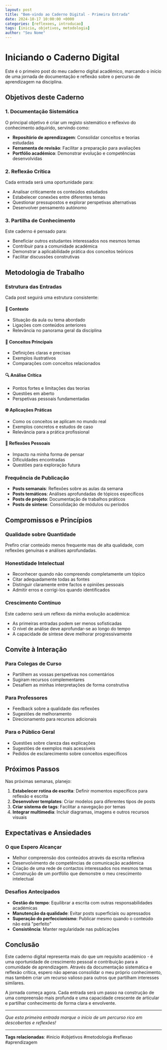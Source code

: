 ```yaml
---
layout: post
title: "Bem-vindo ao Caderno Digital - Primeira Entrada"
date: 2024-10-17 10:00:00 +0000
categories: [reflexoes, introducao]
tags: [inicio, objetivos, metodologia]
author: "Seu Nome"
---
```


# Iniciando o Caderno Digital

Este é o primeiro post do meu caderno digital acadêmico, marcando o início de uma jornada de documentação e reflexão sobre o percurso de aprendizagem na disciplina.

## Objetivos deste Caderno

### 1. Documentação Sistemática
O principal objetivo é criar um registo sistemático e reflexivo do conhecimento adquirido, servindo como:
- **Repositório de aprendizagem**: Consolidar conceitos e teorias estudadas
- **Ferramenta de revisão**: Facilitar a preparação para avaliações
- **Portfólio académico**: Demonstrar evolução e competências desenvolvidas

### 2. Reflexão Crítica
Cada entrada será uma oportunidade para:
- Analisar criticamente os conteúdos estudados
- Estabelecer conexões entre diferentes temas
- Questionar pressupostos e explorar perspetivas alternativas
- Desenvolver pensamento autónomo

### 3. Partilha de Conhecimento
Este caderno é pensado para:
- Beneficiar outros estudantes interessados nos mesmos temas
- Contribuir para a comunidade académica
- Demonstrar a aplicabilidade prática dos conceitos teóricos
- Facilitar discussões construtivas

## Metodologia de Trabalho

### Estrutura das Entradas
Cada post seguirá uma estrutura consistente:

#### 📝 **Contexto**
- Situação da aula ou tema abordado
- Ligações com conteúdos anteriores
- Relevância no panorama geral da disciplina

#### 🧠 **Conceitos Principais**
- Definições claras e precisas
- Exemplos ilustrativos
- Comparações com conceitos relacionados

#### 🔍 **Análise Crítica**
- Pontos fortes e limitações das teorias
- Questões em aberto
- Perspetivas pessoais fundamentadas

#### 🌐 **Aplicações Práticas**
- Como os conceitos se aplicam no mundo real
- Exemplos concretos e estudos de caso
- Relevância para a prática profissional

#### 🤔 **Reflexões Pessoais**
- Impacto na minha forma de pensar
- Dificuldades encontradas
- Questões para exploração futura

### Frequência de Publicação
- **Posts semanais**: Reflexões sobre as aulas da semana
- **Posts temáticos**: Análises aprofundadas de tópicos específicos
- **Posts de projeto**: Documentação de trabalhos práticos
- **Posts de síntese**: Consolidação de módulos ou períodos

## Compromissos e Princípios

### Qualidade sobre Quantidade
Prefiro criar conteúdo menos frequente mas de alta qualidade, com reflexões genuínas e análises aprofundadas.

### Honestidade Intelectual
- Reconhecer quando não compreendo completamente um tópico
- Citar adequadamente todas as fontes
- Distinguir claramente entre factos e opiniões pessoais
- Admitir erros e corrigi-los quando identificados

### Crescimento Contínuo
Este caderno será um reflexo da minha evolução académica:
- As primeiras entradas podem ser menos sofisticadas
- O nível de análise deve aprofundar-se ao longo do tempo
- A capacidade de síntese deve melhorar progressivamente

## Convite à Interação

### Para Colegas de Curso
- Partilhem as vossas perspetivas nos comentários
- Sugiram recursos complementares
- Desafiem as minhas interpretações de forma construtiva

### Para Professores
- Feedback sobre a qualidade das reflexões
- Sugestões de melhoramento
- Direcionamento para recursos adicionais

### Para o Público Geral
- Questões sobre clareza das explicações
- Sugestões de exemplos mais acessíveis
- Pedidos de esclarecimento sobre conceitos específicos

## Próximos Passos

Nas próximas semanas, planejo:

1. **Estabelecer rotina de escrita**: Definir momentos específicos para reflexão e escrita
2. **Desenvolver templates**: Criar modelos para diferentes tipos de posts
3. **Criar sistema de tags**: Facilitar a navegação por temas
4. **Integrar multimedia**: Incluir diagramas, imagens e outros recursos visuais

## Expectativas e Ansiedades

### O que Espero Alcançar
- Melhor compreensão dos conteúdos através da escrita reflexiva
- Desenvolvimento de competências de comunicação académica
- Criação de uma rede de contactos interessados nos mesmos temas
- Construção de um portfólio que demonstre o meu crescimento intelectual

### Desafios Antecipados
- **Gestão do tempo**: Equilibrar a escrita com outras responsabilidades académicas
- **Manutenção da qualidade**: Evitar posts superficiais ou apressados
- **Superação do perfeccionismo**: Publicar mesmo quando o conteúdo não está "perfeito"
- **Consistência**: Manter regularidade nas publicações

## Conclusão

Este caderno digital representa mais do que um requisito académico - é uma oportunidade de crescimento pessoal e contribuição para a comunidade de aprendizagem. Através da documentação sistemática e reflexão crítica, espero não apenas consolidar o meu próprio conhecimento, mas também criar um recurso valioso para outros que partilham interesses similares.

A jornada começa agora. Cada entrada será um passo na construção de uma compreensão mais profunda e uma capacidade crescente de articular e partilhar conhecimento de forma clara e envolvente.

---

*Que esta primeira entrada marque o início de um percurso rico em descobertas e reflexões!*

---

**Tags relacionadas**: #inicio #objetivos #metodologia #reflexao #aprendizagem